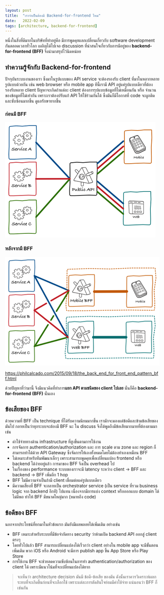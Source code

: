 ```yaml
---
layout: post
title:  "เราจำเป็นต้องมี Backend-for-frontend ไหม"
date:   2022-02-09
tags: [architecture, backend-for-frontend]
---
```


หนึ่งในสิ่งที่ดีมากในบริษัทที่ทำอยู่คือ มีการพูดคุยแลกเปลี่ยนเกี่ยวกับ software development กันตลอดเวลาทั่วโลก เผอิญได้ไปเจอ discussion ที่น่าสนใจเกี่ยวกับการมีอยู่ของ **backend-for-frontend (BFF)** จึงนำมาสรุปไว้นิดหน่อย

## ทำความรู้จักกับ Backend-for-frontend

ปัจจุบันระบบงานของเรา ซึ่งมาในรูปแบบของ API service จะต้องรองรับ client ที่มาในหลากหลายรูปแบบด้วยกัน เช่น web browser หรือ mobile app ทีนี้เรามี API อยู่แค่รูปแบบเดียวที่ต้องรองรับหลาย client ปัญหาจะเกิดถ้าแต่ละ client ต้องการรุปแบบข้อมูลที่ไม่เหมือนกัน หรือ จำนวนของข้อมูลที่ไม่เท่ากัน เพราะเราต้องปรับแก้ API ให้ใช้ร่วมกันได้ ซึ่งมันก็มีโอกาสที่ code จะผูกติดและซับซ้อนมากขึ้น ดูแลรักษายากขึ้น  

### ก่อนมี BFF
![Before BFF](/assets/2022-02-09-before-bff.png)

### หลังจากมี BFF
![After BFF](/assets/2022-02-09-after-bff.png)

<https://philcalcado.com/2015/09/18/the_back_end_for_front_end_pattern_bff.html>

ด้วยปัญหาที่ว่ามานี้ จึงมีแนวคิดที่ทำการ**แยก API ตามชนิดของ client ไปเลย** นั่นก็คือ **backend-for-frontend (BFF)** นั่นเอง  

## ข้อเสียของ BFF
ด้วยความที่ BFF เป็น technique ที่ได้รับความนิยมมากขึ้น เรามักจะมองแต่ข้อดีและข้ามข้อเสียของมันไป กลายเป็นว่าทุกระบบจะต้องมี BFF นะ ใน discuss จึงได้พูดถึงมีข้อเสียมากมายที่ต้องตามมา เช่น

- ค่าใช้จ่ายทางด้าน infrastructure ที่สูงขึ้นตามการใช้งาน
- การจัดการ authentication/authorization และ การ scale ตาม zone และ region ก็สามารถทำได้ด้วย API Gateway ซึ่งจัดการให้เองทั้งหมดโดยไม่ต้องทำเองเหมือน BFF
- ไม่เหมาะสำหรับทีมพัฒนาเล็กๆ เพราะสามารถพูดคุยเพื่อเปลี่ยนแปลง frontend หรือ backend ได้ง่ายอยู่แล้ว การมาของ BFF จึงเป็น overhead ไป
- ในเรื่องของ performance ระบบของเราจะมี latency ระหว่าง client -> BFF และ backend -> BFF เพิ่มอีก 1 hop
- BFF ไม่มีความจำเป็นถ้ามี client เชื่อมต่อแค่รูปแบบเดียว
- มีความเสี่ยงที่ BFF จะกลายเป็น orchestrator service (เป็น service ที่รวม business logic จาก backend อีกที) ไปแทน เนื่องจากมีการแบ่ง context หรือออกแบบ domain ได้ไม่ดีพอ ทำให้ BFF มีขนาดใหญ่มาก (หมายถึง code)

## ข้อดีของ BFF
นอกจากประโยชน์ที่ยกมาในหัวข้อแรก มันยังมีผลพลอยได้เพิ่มเติม อย่างเช่น

- BFF เหมาะสำหรับระบบที่มีข้อจำกัดทาง security ว่าห้ามเปิด backend API ออกสู่ client ตรงๆ
- โดยทั่วไปแล้ว BFF สามารถเปลี่ยนแปลงได้เร็วกว่า client อย่างใน mobile app จะมีขั้นตอนเพิ่มเติม พวก iOS หรือ Android จะมีการ publish app ขึ้น App Store หรือ Play Store
- การใช้งาน BFF จะช่วยลดความซับซ้อนในการทำ authentication/authorization ของ client ได้ เพราะมีแนวโน้มที่จะเปลี่ยนแปลงได้ยาก

> จะเห็นว่า architecture decision มันมี ข้อดี-ข้อเสีย ของมัน ดังนั้นเราควรวิเคราะห์ผลกระทบที่จะเกิดขึ้นก่อนที่จะเลือกใช้ เพราะแต่ละการตัดสินใจย่อมมีค่าใช้จ่าย แน่นอนว่า BFF ก็เช่นกัน

